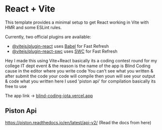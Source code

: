 # React + Vite

This template provides a minimal setup to get React working in Vite with HMR and some ESLint rules.

Currently, two official plugins are available:

- [@vitejs/plugin-react](https://github.com/vitejs/vite-plugin-react/blob/main/packages/plugin-react/README.md) uses [Babel](https://babeljs.io/) for Fast Refresh
- [@vitejs/plugin-react-swc](https://github.com/vitejs/vite-plugin-react-swc) uses [SWC](https://swc.rs/) for Fast Refresh

Hey I made this using Vite+React basically its a coding contest round for my college IT dept event & the reason is the name of the app is Blind Coding cause in the editor where you write code You can't see what
you written & after submit the code your code will compile then youn will see your output & code what you written
here I used 'piston api' for compilation basically its free to use 

The app link -> [blind-coding-iota.vercel.app](https://blind-coding-iota.vercel.app/)

## Piston Api 
https://piston.readthedocs.io/en/latest/api-v2/ (Read the docs from here)
